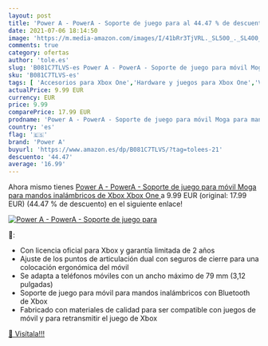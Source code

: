 ```yaml
---
layout: post
title: 'Power A - PowerA - Soporte de juego para al 44.47 % de descuento'
date: 2021-07-06 18:14:50
image: 'https://m.media-amazon.com/images/I/41bRr3TjVRL._SL500_._SL400_.jpg'
comments: true
category: ofertas
author: 'tole.es'
slug: 'B081C7TLVS-es Power A - PowerA - Soporte de juego para móvil Moga para...'
sku: 'B081C7TLVS-es'
tags: [ 'Accesorios para Xbox One','Hardware y juegos para Xbox One','Videojuegos','power a','xbox', ]
actualPrice: 9.99 EUR
currency: EUR
price: 9.99
comparePrice: 17.99 EUR
prodname: 'Power A - PowerA - Soporte de juego para móvil Moga para mandos inalámbricos de Xbox  Xbox One '
country: 'es'
flag: '🇪🇸'
brand: 'Power A'
buyurl: 'https://www.amazon.es/dp/B081C7TLVS/?tag=tolees-21'
descuento: '44.47'
average: '16.99'
---
```


Ahora mismo tienes [Power A - PowerA - Soporte de juego para móvil Moga para mandos inalámbricos de Xbox  Xbox One ](https://www.amazon.es/dp/B081C7TLVS/?tag=tolees-21) a 9.99 EUR (original: 17.99 EUR) (44.47 %  de descuento) en el siguiente enlace!

[![Power A - PowerA - Soporte de juego para](https://m.media-amazon.com/images/I/41bRr3TjVRL._SL500_._SL400_.jpg)](https://www.amazon.es/dp/B081C7TLVS/?tag=tolees-21)

🔎:

- Con licencia oficial para Xbox y garantía limitada de 2 años
- Ajuste de los puntos de articulación dual con seguros de cierre para una colocación ergonómica del móvil
- Se adapta a teléfonos móviles con un ancho máximo de 79 mm (3,12 pulgadas)
- Soporte de juego para móvil para mandos inalámbricos con Bluetooth de Xbox
- Fabricado con materiales de calidad para ser compatible con juegos de móvil y para retransmitir el juego de Xbox

[🛒 Visítala!!!](https://www.amazon.es/dp/B081C7TLVS/?tag=tolees-21)
